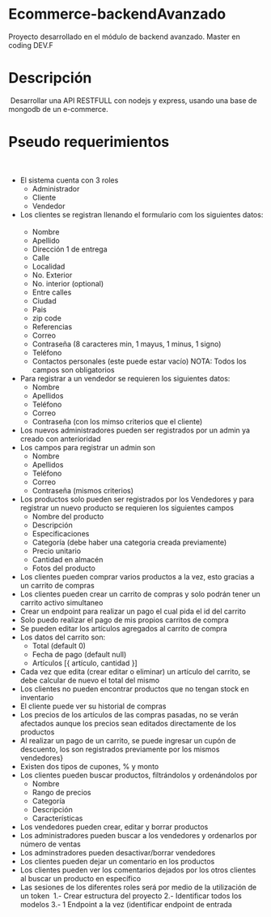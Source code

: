 # Ecommerce-backendAvanzado
Proyecto desarrollado en el módulo de backend avanzado. Master en coding DEV.F

# Descripción
​
    Desarrollar una API RESTFULL con nodejs y express, usando una base de mongodb
    de un e-commerce.
​
# Pseudo requerimientos
​
- El sistema cuenta con 3 roles
  - Administrador
  - Cliente
  - Vendedor
- Los clientes se registran llenando el formulario com los siguientes datos:
​
  - Nombre
  - Apellido
  - Dirección 1 de entrega
  - Calle
  - Localidad
  - No. Exterior
  - No. interior (optional)
  - Entre calles
  - Ciudad
  - Pais
  - zip code
  - Referencias
  - Correo
  - Contraseña (8 caracteres min, 1 mayus, 1 minus, 1 signo)
  - Teléfono
  - Contactos personales (este puede estar vacío)
    NOTA: Todos los campos son obligatorios
​
- Para registrar a un vendedor se requieren los siguientes datos:
​
  - Nombre
  - Apellidos
  - Teléfono
  - Correo
  - Contraseña (con los mimso criterios que el cliente)
​
- Los nuevos administradores pueden ser registrados por un admin ya creado con anterioridad
- Los campos para registrar un admin son
  - Nombre
  - Apellidos
  - Teléfono
  - Correo
  - Contraseña (mismos criterios)
- Los productos solo pueden ser registrados por los Vendedores y para registrar un nuevo producto se requieren los siguientes campos
  - Nombre del producto
  - Descripción
  - Especificaciones
  - Categoría (debe haber una categoria creada previamente)
  - Precio unitario
  - Cantidad en almacén
  - Fotos del producto
- Los clientes pueden comprar varios productos a la vez, esto gracias a un carrito de compras
​
- Los clientes pueden crear un carrito de compras y solo podrán tener un carrito activo simultaneo
- Crear un endpoint para realizar un pago el cual pida el id del carrito
- Solo puedo realizar el pago de mis propios carritos de compra
- Se pueden editar los artículos agregados al carrito de compra
- Los datos del carrito son:
  - Total (default 0)
  - Fecha de pago (default null)
  - Artículos [{
    artículo,
    cantidad
    }]
- Cada vez que edita (crear editar o eliminar) un artículo del carrito, se debe calcular de nuevo el total del mismo
- Los clientes no pueden encontrar productos que no tengan stock en inventario
- El cliente puede ver su historial de compras
- Los precios de los artículos de las compras pasadas, no se verán afectados aunque los precios sean editados directamente de los productos
- Al realizar un pago de un carrito, se puede ingresar un cupón de descuento, los son registrados previamente por los mismos vendedores}
- Existen dos tipos de cupones, % y monto
- Los clientes pueden buscar productos, filtrándolos y ordenándolos por
  - Nombre
  - Rango de precios
  - Categoría
  - Descripción
  - Características
- Los vendedores pueden crear, editar y borrar productos
- Los administradores pueden buscar a los vendedores y ordenarlos por número de ventas
- Los adminstradores pueden desactivar/borrar vendedores
- Los clientes pueden dejar un comentario en los productos
- Los clientes pueden ver los comentarios dejados por los otros clientes al buscar un producto en específico
- Las sesiones de los diferentes roles será por medio de la utilización de un token
​
  1.- Crear estructura del proyecto
  2.- Identificar todos los modelos
  3.- 1 Endpoint a la vez (identificar endpoint de entrada